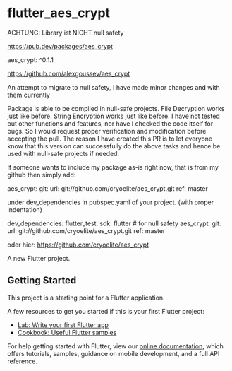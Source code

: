# flutter_aes_crypt

ACHTUNG: Library ist NICHT null safety

https://pub.dev/packages/aes_crypt

aes_crypt: ^0.1.1

https://github.com/alexgoussev/aes_crypt

An attempt to migrate to null safety, I have made minor changes and with them currently

Package is able to be compiled in null-safe projects.
File Decryption works just like before.
String Encryption works just like before.
I have not tested out other functions and features, nor have I checked the code itself for bugs. So I would request proper verification and modification before accepting the pull. The reason I have created this PR is to let everyone know that this version can successfully do the above tasks and hence be used with null-safe projects if needed.

If someone wants to include my package as-is right now, that is from my github then simply add:

aes_crypt:
git:
url: git://github.com/cryoelite/aes_crypt.git
ref: master

under dev_dependencies in pubspec.yaml of your project. (with proper indentation)

dev_dependencies:
flutter_test:
    sdk: flutter
    # for null safety
    aes_crypt:
        git:
            url: git://github.com/cryoelite/aes_crypt.git
            ref: master

oder hier: https://github.com/cryoelite/aes_crypt



A new Flutter project.

## Getting Started

This project is a starting point for a Flutter application.

A few resources to get you started if this is your first Flutter project:

- [Lab: Write your first Flutter app](https://flutter.dev/docs/get-started/codelab)
- [Cookbook: Useful Flutter samples](https://flutter.dev/docs/cookbook)

For help getting started with Flutter, view our
[online documentation](https://flutter.dev/docs), which offers tutorials,
samples, guidance on mobile development, and a full API reference.
